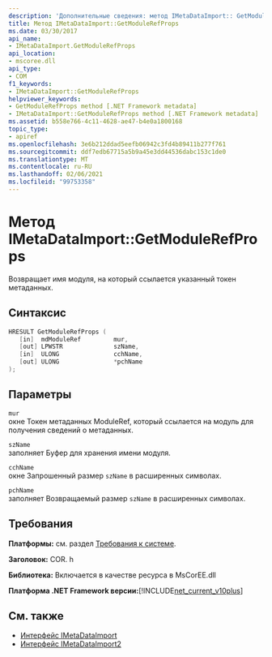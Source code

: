 ```yaml
---
description: 'Дополнительные сведения: метод IMetaDataImport:: GetModuleRefProps'
title: Метод IMetaDataImport::GetModuleRefProps
ms.date: 03/30/2017
api_name:
- IMetaDataImport.GetModuleRefProps
api_location:
- mscoree.dll
api_type:
- COM
f1_keywords:
- IMetaDataImport::GetModuleRefProps
helpviewer_keywords:
- GetModuleRefProps method [.NET Framework metadata]
- IMetaDataImport::GetModuleRefProps method [.NET Framework metadata]
ms.assetid: b558e766-4c11-4628-ae47-b4e0a1800168
topic_type:
- apiref
ms.openlocfilehash: 3e6b212ddad5eefb06942c3fd4b89411b277f761
ms.sourcegitcommit: ddf7edb67715a5b9a45e3dd44536dabc153c1de0
ms.translationtype: MT
ms.contentlocale: ru-RU
ms.lasthandoff: 02/06/2021
ms.locfileid: "99753358"
---
```

# <a name="imetadataimportgetmodulerefprops-method"></a>Метод IMetaDataImport::GetModuleRefProps

Возвращает имя модуля, на который ссылается указанный токен метаданных.  
  
## <a name="syntax"></a>Синтаксис  
  
```cpp  
HRESULT GetModuleRefProps (  
   [in]  mdModuleRef         mur,  
   [out] LPWSTR              szName,
   [in]  ULONG               cchName,
   [out] ULONG               *pchName
);  
```  
  
## <a name="parameters"></a>Параметры  

 `mur`  
 окне Токен метаданных ModuleRef, который ссылается на модуль для получения сведений о метаданных.  
  
 `szName`  
 заполняет Буфер для хранения имени модуля.  
  
 `cchName`  
 окне Запрошенный размер `szName` в расширенных символах.  
  
 `pchName`  
 заполняет Возвращаемый размер `szName` в расширенных символах.  
  
## <a name="requirements"></a>Требования  

 **Платформы:** см. раздел [Требования к системе](../../get-started/system-requirements.md).  
  
 **Заголовок:** COR. h  
  
 **Библиотека:** Включается в качестве ресурса в MsCorEE.dll  
  
 **Платформа .NET Framework версии:**[!INCLUDE[net_current_v10plus](../../../../includes/net-current-v10plus-md.md)]  
  
## <a name="see-also"></a>См. также

- [Интерфейс IMetaDataImport](imetadataimport-interface.md)
- [Интерфейс IMetaDataImport2](imetadataimport2-interface.md)
